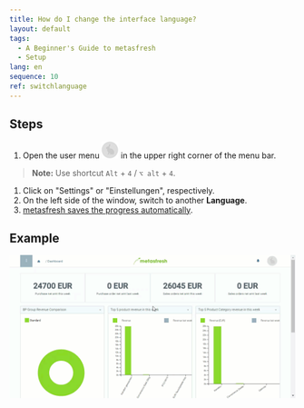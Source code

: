 ```yaml
---
title: How do I change the interface language?
layout: default
tags:
  - A Beginner's Guide to metasfresh
  - Setup
lang: en
sequence: 10
ref: switchlanguage
---
```


## Steps
1. Open the user menu ![](assets/UserMenu_Rabbit_WebUI.png) in the upper right corner of the menu bar.
 >**Note:** Use shortcut `Alt` + `4` / `⌥ alt` + `4`.

1. Click on "Settings" or "Einstellungen", respectively.
1. On the left side of the window, switch to another **Language**.
1. [metasfresh saves the progress automatically](Saveindicator).

## Example
![](assets/SwitchLanguage_EN-DE.gif)

